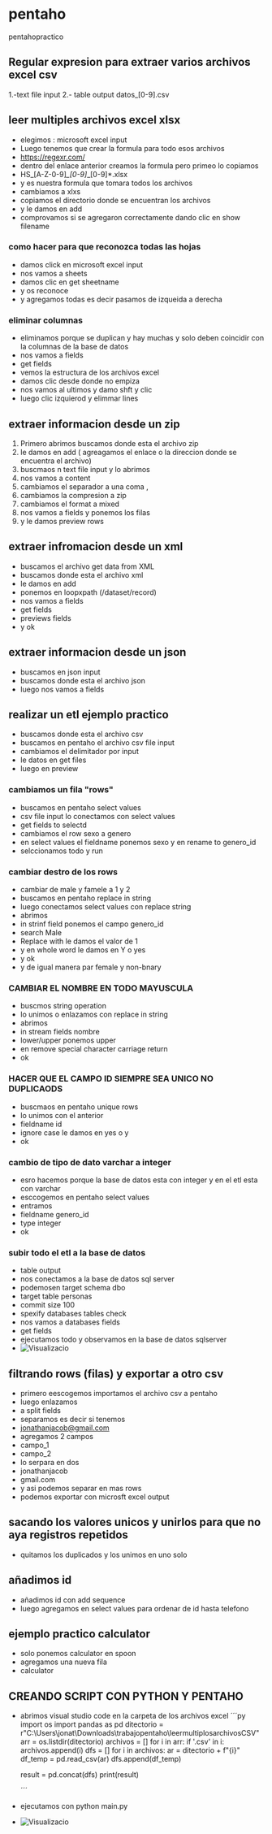 # pentaho
pentahopractico
## Regular expresion para extraer varios archivos excel csv
1.-text file input
2.- table output
datos_[0-9].csv
## leer multiples archivos excel xlsx
- elegimos : microsoft excel input
- Luego tenemos que crear la formula para todo esos archivos
- https://regexr.com/
- dentro del enlace anterior creamos la formula pero primeo lo copiamos
- HS_[A-Z-0-9]*_[0-9]*_[0-9]*.xlsx
- y es nuestra formula que tomara todos los archivos
- cambiamos a xlxs
- copiamos el directorio donde se encuentran los archivos
- y le damos en add 
- comprovamos si se agregaron correctamente dando clic en show filename
### como hacer para que reconozca todas las hojas
- damos click en microsoft excel input
- nos vamos a sheets
- damos clic en get sheetname
- y os reconoce
- y agregamos todas es decir pasamos de izqueida a derecha
### eliminar columnas
- eliminamos porque se duplican y hay muchas y solo deben coincidir con la columnas de la base de datos
- nos vamos a fields 
- get fields
- vemos la estructura de los archivos excel
- damos clic desde donde no empiza
- nos vamos al ultimos y damo shft y clic
- luego clic izquierod y elimmar lines
## extraer informacion desde un zip
1. Primero abrimos buscamos donde esta el archivo zip
2. le damos en add ( agreagamos el enlace o la direccion donde se encuentra el archivo)
3. buscmaos n text file input y lo abrimos
4. nos vamos a content 
5. cambiamos el separador a una coma ,
6. cambiamos la compresion a zip
7. cambiamos el format a mixed
8. nos vamos a fields y ponemos los filas
9. y le damos preview rows
## extraer infromacion desde un xml
- buscamos el archivo get data from XML
- buscamos donde esta el archivo xml
- le damos en add
- ponemos en loopxpath (/dataset/record)
- nos vamos a fields 
- get fields
- previews fields
- y ok
## extraer informacion desde un json
- buscamos en json input
- buscamos donde esta el archivo json
- luego nos vamos a fields
## realizar un etl ejemplo practico
- buscamos donde esta el archivo csv
- buscamos en pentaho el archivo csv file input
- cambiamos el delimitador por input
- le datos en get files
- luego en preview
### cambiamos un fila "rows"
- buscamos en pentaho select values
- csv file input lo conectamos con select values
- get fields to selectd
- cambiamos el row sexo a genero
- en select values el fieldname ponemos sexo y en rename to genero_id
- selccionamos todo y run
### cambiar destro de los rows
- cambiar de male y famele a 1 y 2
- buscamos en pentaho replace in string
- luego conectamos select values con replace string
- abrimos
- in strinf field ponemos el campo genero_id
- search Male
- Replace with le damos el valor de 1
- y en whole word le damos en Y o yes
- y ok
- y de igual manera par female y non-bnary
### CAMBIAR EL NOMBRE EN TODO MAYUSCULA
- buscmos string operation
- lo unimos o enlazamos con replace in string
- abrimos
- in stream fields nombre
- lower/upper ponemos upper
- en remove special character carriage return
- ok
### HACER QUE EL CAMPO ID SIEMPRE SEA UNICO NO DUPLICAODS
- buscmaos en pentaho unique rows
- lo unimos con el anterior
- fieldname id
- ignore case le damos en yes o y
- ok
### cambio de tipo de dato varchar a integer
- esro hacemos porque la base de datos esta con integer y en el etl esta con varchar
- esccogemos en pentaho select values
- entramos
- fieldname genero_id
- type integer
- ok
### subir todo el etl a la base de datos
- table output
- nos conectamos a la base de datos sql server
- podemosen target schema dbo
- target table personas
- commit size 100
- spexify databases tables check
- nos vamos a databases fields
- get fields
- ejecutamos todo y observamos en la base de datos sqlserver
- ![Visualizacio ](/src/todoetl.jpg)
## filtrando rows (filas) y exportar a otro csv
- primero eescogemos importamos el  archivo csv a pentaho
- luego enlazamos
- a split fields
- separamos es decir si tenemos
- jonathanjacob@gmail.com
- agregamos 2 campos
- campo_1
- campo_2
- lo serpara en dos
- jonathanjacob
- gmail.com
- y asi podemos separar en mas rows
- podemos exportar con microsft excel output
## sacando los valores unicos y unirlos para que no aya registros repetidos
- quitamos los duplicados y los unimos en uno solo
## añadimos id
- añadimos id con add sequence
- luego agregamos en select values para ordenar de id hasta telefono
## ejemplo practico calculator
- solo ponemos calculator en spoon
- agregamos una nueva fila
- calculator

## CREANDO SCRIPT CON PYTHON Y PENTAHO
- abrimos visual studio code en la carpeta de los archivos excel
  ´´´py
      import os
    import pandas as pd
    ditectorio = r"C:\Users\jonat\Downloads\trabajopentaho\leermultiplosarchivosCSV"
    arr = os.listdir(ditectorio)
    archivos = []
    for i in arr:
        if '.csv' in i:
            archivos.append(i)
        dfs = []
    for i in archivos:
        ar = ditectorio + f"\{i}"
        df_temp = pd.read_csv(ar)
        dfs.append(df_temp)
    
    result = pd.concat(dfs)
    print(result)
  
  ´´´
- ejecutamos con python main.py
- ![Visualizacio ](/src/2.png)
